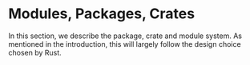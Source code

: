 # Modules, Packages, Crates

In this section, we describe the package, crate and module system. As mentioned in the introduction, this will largely follow the design choice chosen by Rust.